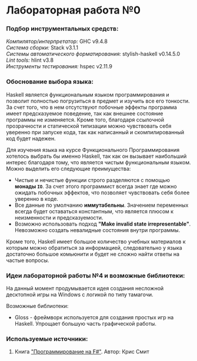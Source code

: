 # Лабораторная работа №0

### Подбор инструментальных средств: 

*Компилятор/интерпретатор:* GHC v9.4.8 <br />
*Система сборки:* Stack v3.1.1 <br />
*Системы автоматического форматирования:*  stylish-haskell v0.14.5.0 <br />
*Lint tools:* hlint v3.8 <br />
*Инструменты тестирования:* hspec v2.11.9 <br />

### Обоснование выбора языка: 

Haskell является функциональным языком программирования и позволит полностью погрузиться в предмет и изучить все его тонкости. За счет того, что в нем отсутствуют побочные эффекты программа имеет предсказуемое поведение, так как внешнее состояние программы не изменяется. Кроме того, благодаря ссылочной прозрачности и статической типизации можно чувствовать себя уверенно при запуске кода, так как написанный и скомпилированный код будет надежен. 

Для изучения языка на курсе Функционального Программирования хотелось выбрать бы именно Haskell, так как он вызывает наибольший интерес благодаря тому, что является чистым функциональным языком. Можно выделить его следующие преимущества: 
- Чистые и нечистые функции строго разделяются с помощью **монады `IO`**. За счет этого программист всегда знает где можно ожидать побочных эффектов, что позволяет чувствовать себя более уверенно в коде. 
- Все данные по умолчанию **иммутабельны**. Значением переменных всегда будет оставаться константным, что является плюсом к неизменности и предсказуемости. 
- Возможно использовать подход **"Make invalid state irrepresentable"**. Невозможно создать невалидные состояния внутри программы. 

Кроме того, Haskell имеет большое количество учебных материалов к которым можно обратиться за информацией, следовательно у языка достаточно большое комьюнити и будет не сложно найти ответы на частые вопросы. 

### Идеи лабораторной работы №4 и возможные библиотеки: 

На данный момент продумывается идея создания несложной десктопной игры на Windows с логикой по типу тамагочи.

Возможные библиотеки: 
- Gloss - фреймворк используется для создания простых игр на Haskell. Упрощает большую часть графической работы. 

### Используемые источники: 

1. Книга ["Программирование на F#"]([https://library.eol.pw/Haskell/Миран%20Липовача-Изучай%20Haskell%20во%20имя%20добра-2012.pdf](https://k0d.cc/storage/books/F/programmirovanie_na_f.pdf)). Автор: Крис Смит
